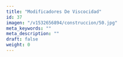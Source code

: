 ```yaml
---
title: "Modificadores De Viscocidad"
id: 37
imagen: "/v1532656894/construccion/50.jpg"
meta_keywords: ""
meta_description: ""
draft: false
weight: 0
---
```

